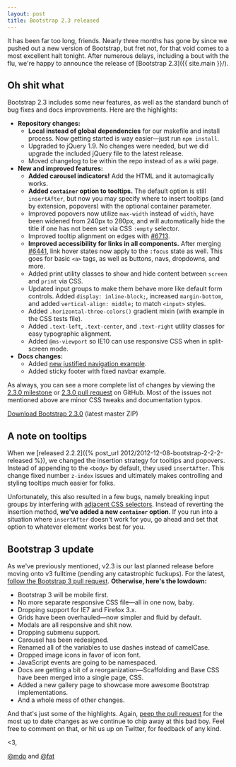 ```yaml
---
layout: post
title: Bootstrap 2.3 released
---
```


It has been far too long, friends. Nearly three months has gone by since we pushed out a new version of Bootstrap, but fret not, for that void comes to a most excellent halt tonight. After numerous delays, including a bout with the flu, we're happy to announce the release of [Bootstrap 2.3]({{ site.main }}/).

## Oh shit what

Bootstrap 2.3 includes some new features, as well as the standard bunch of bug fixes and docs improvements. Here are the highlights:

- **Repository changes:**
  - **Local instead of global dependencies** for our makefile and install process. Now getting started is way easier—just run `npm install`.
  - Upgraded to jQuery 1.9. No changes were needed, but we did upgrade the included jQuery file to the latest release.
  - Moved changelog to be within the repo instead of as a wiki page.
- **New and improved features:**
  - **Added carousel indicators!** Add the HTML and it automagically works.
  - **Added `container` option to tooltips.** The default option is still `insertAfter`, but now you may specify where to insert tooltips (and by extension, popovers) with the optional container parameter.
  - Improved popovers now utilize `max-width` instead of `width`, have been widened from 240px to 280px, and will automatically hide the title if one has not been set via CSS `:empty` selector.
  - Improved tooltip alignment on edges with [#6713](https://github.com/twbs/bootstrap/pull/6713).
  - **Improved accessibility for links in all components.** After merging [#6441](https://github.com/twbs/bootstrap/pull/6441), link hover states now apply to the `:focus` state as well. This goes for basic `<a>` tags, as well as buttons, navs, dropdowns, and more.
  - Added print utility classes to show and hide content between `screen` and `print` via CSS.
  - Updated input groups to make them behave more like default form controls. Added `display: inline-block;`, increased `margin-bottom`, and added `vertical-align: middle;`  to match `<input>` styles.
  - Added `.horizontal-three-colors()` gradient mixin (with example in the CSS tests file).
  - Added `.text-left`, `.text-center`, and `.text-right` utility classes for easy typographic alignment.
  - Added `@ms-viewport` so IE10 can use responsive CSS when in split-screen mode.
- **Docs changes:**
  - Added [new justified navigation example](/assets/img/2013/02/justified-nav.png).
  - Added sticky footer with fixed navbar example.

As always, you can see a more complete list of changes by viewing the [2.3.0 milestone](https://github.com/twbs/bootstrap/issues?milestone=18&state=closed) or [2.3.0 pull request](https://github.com/twbs/bootstrap/pull/6346) on GitHub. Most of the issues not mentioned above are minor CSS tweaks and documentation typos.

<a class="btn-link" href="https://github.com/twbs/bootstrap/zipball/master">Download Bootstrap 2.3.0</a> <span class="muted">(latest master ZIP)</span>

## A note on tooltips

When we [released 2.2.2]({% post_url 2012/2012-12-08-bootstrap-2-2-2-released %}), we changed the insertion strategy for tooltips and popovers. Instead of appending to the `<body>` by default, they used `insertAfter`. This change fixed number `z-index` issues and ultimately makes controlling and styling tooltips much easier for folks.

Unfortunately, this also resulted in a few bugs, namely breaking input groups by interfering with [adjacent CSS selectors](https://css-tricks.com/child-and-sibling-selectors/). Instead of reverting the insertion method, **we've added a new `container` option**. If you run into a situation where `insertAfter` doesn't work for you, go ahead and set that option to whatever element works best for you.

## Bootstrap 3 update

As we've previously mentioned, v2.3 is our last planned release before moving onto v3 fulltime (pending any catastrophic fuckups). For the latest, [follow the Bootstrap 3 pull request](https://github.com/twbs/bootstrap/pull/6342). **Otherwise, here's the lowdown:**

- Bootstrap 3 will be mobile first.
- No more separate responsive CSS file—all in one now, baby.
- Dropping support for IE7 and Firefox 3.x.
- Grids have been overhauled—now simpler and fluid by default.
- Modals are all responsive and shit now.
- Dropping submenu support.
- Carousel has been redesigned.
- Renamed all of the variables to use dashes instead of camelCase.
- Dropped image icons in favor of icon font.
- JavaScript events are going to be namespaced.
- Docs are getting a bit of a reorganization—Scaffolding and Base CSS have been merged into a single page, CSS.
- Added a new gallery page to showcase more awesome Bootstrap implementations.
- And a whole mess of other changes.

And that's just some of the highlights. Again, [peep the pull request](https://github.com/twbs/bootstrap/pull/6342) for the most up to date changes as we continue to chip away at this bad boy. Feel free to comment on that, or hit us up on Twitter, for feedback of any kind.

<3,

[@mdo](https://twitter.com/mdo) and [@fat](https://twitter.com/fat)
